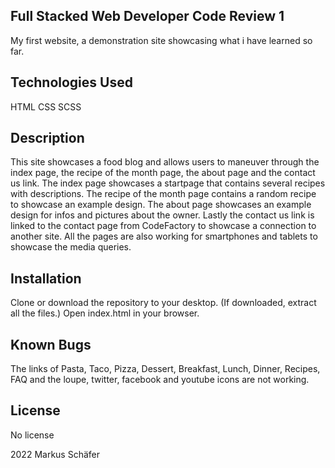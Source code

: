Full Stacked Web Developer Code Review 1
----------------------------------------

My first website, a demonstration site showcasing what i have learned so far.



Technologies Used
-----------------

HTML
CSS
SCSS



Description
-----------

This site showcases a food blog and allows users to maneuver through the index page, the recipe of the month page,
the about page and the contact us link.
The index page showcases a startpage that contains several recipes with descriptions.
The recipe of the month page contains a random recipe to showcase an example design.
The about page showcases an example design for infos and pictures about the owner.
Lastly the contact us link is linked to the contact page from CodeFactory to showcase a connection to
another site.
All the pages are also working for smartphones and tablets to showcase the media queries.



Installation
------------

Clone or download the repository to your desktop.
(If downloaded, extract all the files.)
Open index.html in your browser.



Known Bugs
----------

The links of Pasta, Taco, Pizza, Dessert, Breakfast, Lunch, Dinner, Recipes, FAQ and the loupe, twitter,
facebook and youtube icons are not working.



License
-------

No license

2022 Markus Schäfer